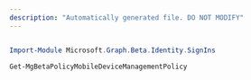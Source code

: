 ```yaml
---
description: "Automatically generated file. DO NOT MODIFY"
---
```


```powershell

Import-Module Microsoft.Graph.Beta.Identity.SignIns

Get-MgBetaPolicyMobileDeviceManagementPolicy

```